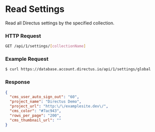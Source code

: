 # Read Settings

Read all Directus settings by the specified collection.

### HTTP Request

```bash
GET /api/1/settings/[collectionName]
```

### Example Request

```bash
$ curl https://database.account.directus.io/api/1/settings/global
```

### Response

```json
{
  "cms_user_auto_sign_out": "60",
  "project_name": "Directus Demo",
  "project_url": "http:\/\/examplesite.dev\/",
  "cms_color": "#7ac943",
  "rows_per_page": "200",
  "cms_thumbnail_url": ""
}
```
